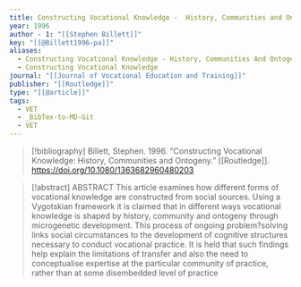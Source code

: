 ```yaml
---
title: Constructing Vocational Knowledge -  History, Communities and Ontogeny
year: 1996
author - 1: "[[Stephen Billett]]"
key: "[[@Billett1996-pa]]"
aliases:
  - Constructing Vocational Knowledge - History, Communities And Ontogeny
  - Constructing Vocational Knowledge
journal: "[[Journal of Vocational Education and Training]]"
publisher: "[[Routledge]]"
type: "[[@article]]"
tags:
  - VET
  - _BibTex-to-MD-Git
  - VET
---
```


> [!bibliography]
> Billett, Stephen. 1996. “Constructing Vocational Knowledge: History, Communities and Ontogeny.” [[Routledge]]. https://doi.org/10.1080/1363682960480203

> [!abstract]
> ABSTRACT This article examines how different forms of vocational knowledge are constructed from social sources. Using a Vygotskian framework it is claimed that in different ways vocational knowledge is shaped by history, community and ontogeny through microgenetic development. This process of ongoing problem?solving links social circumstances to the development of cognitive structures necessary to conduct vocational practice. It is held that such findings help explain the limitations of transfer and also the need to conceptualise expertise at the particular community of practice, rather than at some disembedded level of practice